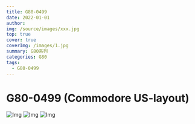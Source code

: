 ```yaml
---
title: G80-0499 
date: 2022-01-01
author: 
img: /source/images/xxx.jpg
top: true
cover: true
coverImg: /images/1.jpg
summary: G80系列
categories: G80
tags:
  - G80-0499
---
```


# G80-0499 (Commodore US-layout)
![Img](https://blmicahel1129.oss-cn-beijing.aliyuncs.com/Cherry%E6%A8%B1%E6%A1%83/G80/G80-0499%28Commodore%20US-layout%29/DSC01373.jpeg)
![Img](https://blmicahel1129.oss-cn-beijing.aliyuncs.com/Cherry%E6%A8%B1%E6%A1%83/G80/G80-0499%28Commodore%20US-layout%29/DSC01374.jpeg)
![Img](https://blmicahel1129.oss-cn-beijing.aliyuncs.com/Cherry%E6%A8%B1%E6%A1%83/G80/G80-0499%28Commodore%20US-layout%29/DSC01376.jpeg)
